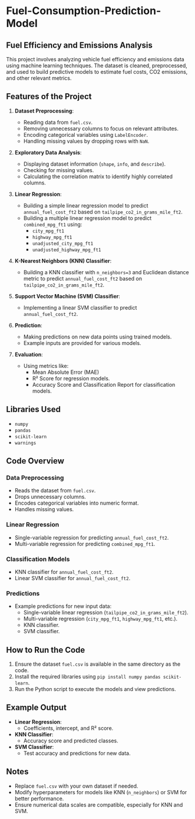 # Fuel-Consumption-Prediction-Model
## Fuel Efficiency and Emissions Analysis

This project involves analyzing vehicle fuel efficiency and emissions data using machine learning techniques. The dataset is cleaned, preprocessed, and used to build predictive models to estimate fuel costs, CO2 emissions, and other relevant metrics.

## Features of the Project

1. **Dataset Preprocessing**:
   - Reading data from `fuel.csv`.
   - Removing unnecessary columns to focus on relevant attributes.
   - Encoding categorical variables using `LabelEncoder`.
   - Handling missing values by dropping rows with `NaN`.

2. **Exploratory Data Analysis**:
   - Displaying dataset information (`shape`, `info`, and `describe`).
   - Checking for missing values.
   - Calculating the correlation matrix to identify highly correlated columns.

3. **Linear Regression**:
   - Building a simple linear regression model to predict `annual_fuel_cost_ft2` based on `tailpipe_co2_in_grams_mile_ft2`.
   - Building a multiple linear regression model to predict `combined_mpg_ft1` using:
     - `city_mpg_ft1`
     - `highway_mpg_ft1`
     - `unadjusted_city_mpg_ft1`
     - `unadjusted_highway_mpg_ft1`

4. **K-Nearest Neighbors (KNN) Classifier**:
   - Building a KNN classifier with `n_neighbors=3` and Euclidean distance metric to predict `annual_fuel_cost_ft2` based on `tailpipe_co2_in_grams_mile_ft2`.

5. **Support Vector Machine (SVM) Classifier**:
   - Implementing a linear SVM classifier to predict `annual_fuel_cost_ft2`.

6. **Prediction**:
   - Making predictions on new data points using trained models.
   - Example inputs are provided for various models.

7. **Evaluation**:
   - Using metrics like:
     - Mean Absolute Error (MAE)
     - R² Score for regression models.
     - Accuracy Score and Classification Report for classification models.

## Libraries Used

- `numpy`
- `pandas`
- `scikit-learn`
- `warnings`

## Code Overview

### Data Preprocessing
- Reads the dataset from `fuel.csv`.
- Drops unnecessary columns.
- Encodes categorical variables into numeric format.
- Handles missing values.

### Linear Regression
- Single-variable regression for predicting `annual_fuel_cost_ft2`.
- Multi-variable regression for predicting `combined_mpg_ft1`.

### Classification Models
- KNN classifier for `annual_fuel_cost_ft2`.
- Linear SVM classifier for `annual_fuel_cost_ft2`.

### Predictions
- Example predictions for new input data:
  - Single-variable linear regression (`tailpipe_co2_in_grams_mile_ft2`).
  - Multi-variable regression (`city_mpg_ft1`, `highway_mpg_ft1`, etc.).
  - KNN classifier.
  - SVM classifier.

## How to Run the Code

1. Ensure the dataset `fuel.csv` is available in the same directory as the code.
2. Install the required libraries using `pip install numpy pandas scikit-learn`.
3. Run the Python script to execute the models and view predictions.

## Example Output

- **Linear Regression**:
  - Coefficients, intercept, and R² score.
- **KNN Classifier**:
  - Accuracy score and predicted classes.
- **SVM Classifier**:
  - Test accuracy and predictions for new data.

## Notes

- Replace `fuel.csv` with your own dataset if needed.
- Modify hyperparameters for models like KNN (`n_neighbors`) or SVM for better performance.
- Ensure numerical data scales are compatible, especially for KNN and SVM.


